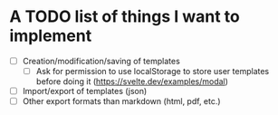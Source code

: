 # A TODO list of things I want to implement

- [ ] Creation/modification/saving of templates
  - [ ] Ask for permission to use localStorage to store user templates before doing it (https://svelte.dev/examples/modal)
- [ ] Import/export of templates (json)
- [ ] Other export formats than markdown (html, pdf, etc.)
